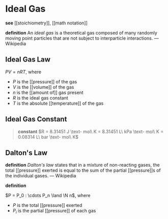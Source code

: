 # Ideal Gas

**see** [[stoichiometry]], [[math notation]]

**definition** An _ideal gas_ is a theoretical gas composed of many randomly moving point particles that are not subject to interparticle interactions. &mdash; Wikipedia

## Ideal Gas Law

$PV = nRT$, where

- $P$ is the [[pressure]] of the gas
- $V$ is the [[volume]] of the gas
- $n$ is the [[amount of]] gas present
- $R$ is the ideal gas constant
- $T$ is the absolute [[temperature]] of the gas

## Ideal Gas Constant

> **constant** $R = 8.31451 J \text- mol\ K = 8.31451 L\ kPa \text- mol\ K = 0.08314 L\ bar \text- mol\ K$

## Dalton's Law

**definition** _Dalton's law_ states that in a mixture of non-reacting gases, the total [[pressure]] exerted is equal to the sum of the partial [[pressure]]s of the individual gases. &mdash; Wikipedia

**definition**

$P = P_0 : \cdots P_n \land \N n$, where

- $P$ is the total [[pressure]] exerted
- $P_i$ is the partial [[pressure]] of each gas
